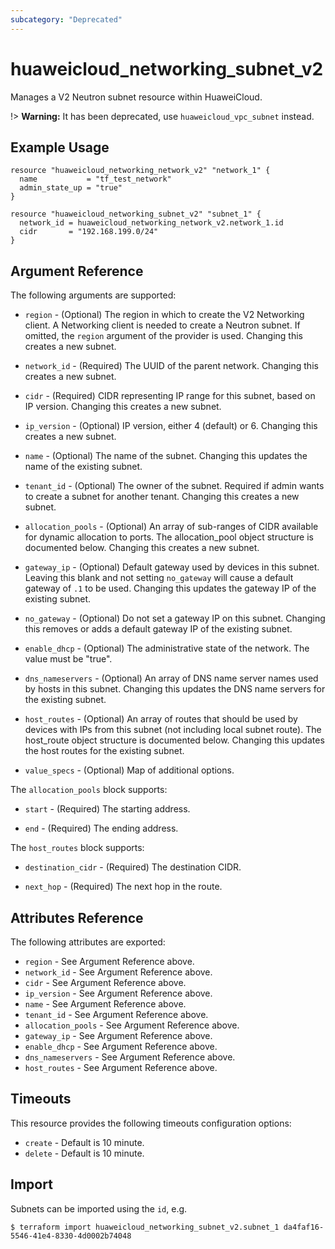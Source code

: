 ```yaml
---
subcategory: "Deprecated"
---
```


# huaweicloud\_networking\_subnet\_v2

Manages a V2 Neutron subnet resource within HuaweiCloud.

!> **Warning:** It has been deprecated, use `huaweicloud_vpc_subnet` instead.

## Example Usage

```hcl
resource "huaweicloud_networking_network_v2" "network_1" {
  name           = "tf_test_network"
  admin_state_up = "true"
}

resource "huaweicloud_networking_subnet_v2" "subnet_1" {
  network_id = huaweicloud_networking_network_v2.network_1.id
  cidr       = "192.168.199.0/24"
}
```

## Argument Reference

The following arguments are supported:

* `region` - (Optional) The region in which to create the V2 Networking client.
    A Networking client is needed to create a Neutron subnet. If omitted, the
    `region` argument of the provider is used. Changing this creates a new
    subnet.

* `network_id` - (Required) The UUID of the parent network. Changing this
    creates a new subnet.

* `cidr` - (Required) CIDR representing IP range for this subnet, based on IP
    version. Changing this creates a new subnet.

* `ip_version` - (Optional) IP version, either 4 (default) or 6. Changing this creates a
    new subnet.

* `name` - (Optional) The name of the subnet. Changing this updates the name of
    the existing subnet.

* `tenant_id` - (Optional) The owner of the subnet. Required if admin wants to
    create a subnet for another tenant. Changing this creates a new subnet.

* `allocation_pools` - (Optional) An array of sub-ranges of CIDR available for
    dynamic allocation to ports. The allocation_pool object structure is
    documented below. Changing this creates a new subnet.

* `gateway_ip` - (Optional)  Default gateway used by devices in this subnet.
    Leaving this blank and not setting `no_gateway` will cause a default
    gateway of `.1` to be used. Changing this updates the gateway IP of the
    existing subnet.

* `no_gateway` - (Optional) Do not set a gateway IP on this subnet. Changing
    this removes or adds a default gateway IP of the existing subnet.

* `enable_dhcp` - (Optional) The administrative state of the network.
    The value must be "true".

* `dns_nameservers` - (Optional) An array of DNS name server names used by hosts
    in this subnet. Changing this updates the DNS name servers for the existing
    subnet.

* `host_routes` - (Optional) An array of routes that should be used by devices
    with IPs from this subnet (not including local subnet route). The host_route
    object structure is documented below. Changing this updates the host routes
    for the existing subnet.

* `value_specs` - (Optional) Map of additional options.

The `allocation_pools` block supports:

* `start` - (Required) The starting address.

* `end` - (Required) The ending address.

The `host_routes` block supports:

* `destination_cidr` - (Required) The destination CIDR.

* `next_hop` - (Required) The next hop in the route.

## Attributes Reference

The following attributes are exported:

* `region` - See Argument Reference above.
* `network_id` - See Argument Reference above.
* `cidr` - See Argument Reference above.
* `ip_version` - See Argument Reference above.
* `name` - See Argument Reference above.
* `tenant_id` - See Argument Reference above.
* `allocation_pools` - See Argument Reference above.
* `gateway_ip` - See Argument Reference above.
* `enable_dhcp` - See Argument Reference above.
* `dns_nameservers` - See Argument Reference above.
* `host_routes` - See Argument Reference above.

## Timeouts
This resource provides the following timeouts configuration options:
- `create` - Default is 10 minute.
- `delete` - Default is 10 minute.

## Import

Subnets can be imported using the `id`, e.g.

```
$ terraform import huaweicloud_networking_subnet_v2.subnet_1 da4faf16-5546-41e4-8330-4d0002b74048
```
